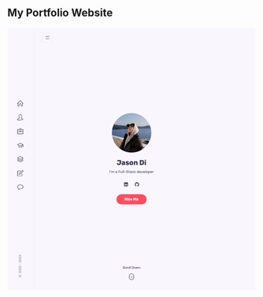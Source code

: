 ## My Portfolio Website

!["Screenshot of website"](https://github.com/JasonDisj/Jason-Portfolio-Website/blob/main/jason/docs/Jason's%20Portfolio%20Website-1.png?raw=true)
